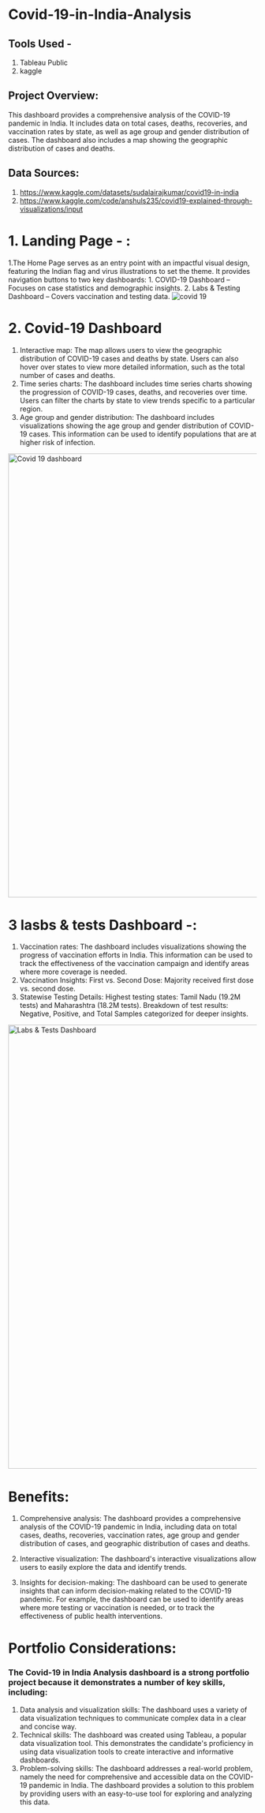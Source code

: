 # Covid-19-in-India-Analysis

## Tools Used -
1. Tableau Public
2. kaggle

## Project Overview:
This dashboard provides a comprehensive analysis of the COVID-19 pandemic in India. It includes data on total cases, deaths, recoveries, and vaccination rates by state, as well as age group and gender distribution of cases. The dashboard also includes a map showing the geographic distribution of cases and deaths.

## Data Sources:
1. https://www.kaggle.com/datasets/sudalairajkumar/covid19-in-india
2. https://www.kaggle.com/code/anshuls235/covid19-explained-through-visualizations/input


# 1. Landing Page - :
1.The Home Page serves as an entry point with an impactful visual design, featuring the Indian flag and virus illustrations to set the theme.
It provides navigation buttons to two key dashboards:
      1. COVID-19 Dashboard – Focuses on case statistics and demographic insights.
      2. Labs & Testing Dashboard – Covers vaccination and testing data.
![covid 19](https://github.com/user-attachments/assets/7a804fdb-48e2-4218-91e7-e3ce8aa7bfb3)



# 2. Covid-19 Dashboard
1. Interactive map: The map allows users to view the geographic distribution of COVID-19 cases and deaths by state. Users can also hover over states to view more detailed information, such as the total number of cases and deaths.
2. Time series charts: The dashboard includes time series charts showing the progression of COVID-19 cases, deaths, and recoveries over time. Users can filter the charts by state to view trends specific to a particular region.
3. Age group and gender distribution: The dashboard includes visualizations showing the age group and gender distribution of COVID-19 cases. This information can be used to identify populations that are at higher risk of infection.
<img width="900" alt="Covid 19 dashboard" src="https://github.com/user-attachments/assets/5303675b-b69e-41a3-8c3b-931f9fc06a7d" />


# 3 lasbs & tests Dashboard -:
1. Vaccination rates: The dashboard includes visualizations showing the progress of vaccination efforts in India. This information can be used to track the effectiveness of the vaccination campaign and identify areas where more coverage is needed.
2. Vaccination Insights:
First vs. Second Dose: Majority received first dose  vs. second dose.
3. Statewise Testing Details:
Highest testing states: Tamil Nadu (19.2M tests) and Maharashtra (18.2M tests).
Breakdown of test results: Negative, Positive, and Total Samples categorized for deeper insights.
<img width="900 " alt="Labs & Tests Dashboard" src="https://github.com/user-attachments/assets/8533ab09-220c-45cb-b5fc-4472e0cb5249" />


# Benefits:

1. Comprehensive analysis: The dashboard provides a comprehensive analysis of the COVID-19 pandemic in India, including data on total cases, deaths, recoveries, vaccination rates, age group and gender distribution of cases, and geographic distribution of cases and deaths.

2. Interactive visualization: The dashboard's interactive visualizations allow users to easily explore the data and identify trends.

3. Insights for decision-making: The dashboard can be used to generate insights that can inform decision-making related to the COVID-19 pandemic. For example, the dashboard can be used to identify areas where more testing or vaccination is needed, or to track the effectiveness of public health interventions.

# Portfolio Considerations:

### The Covid-19 in India Analysis dashboard is a strong portfolio project because it demonstrates a number of key skills, including:

1. Data analysis and visualization skills: The dashboard uses a variety of data visualization techniques to communicate complex data in a clear and concise way.
2. Technical skills: The dashboard was created using Tableau, a popular data visualization tool. This demonstrates the candidate's proficiency in using data visualization tools to create interactive and informative dashboards.
3. Problem-solving skills: The dashboard addresses a real-world problem, namely the need for comprehensive and accessible data on the COVID-19 pandemic in India. The dashboard provides a solution to this problem by providing users with an easy-to-use tool for exploring and analyzing this data.
